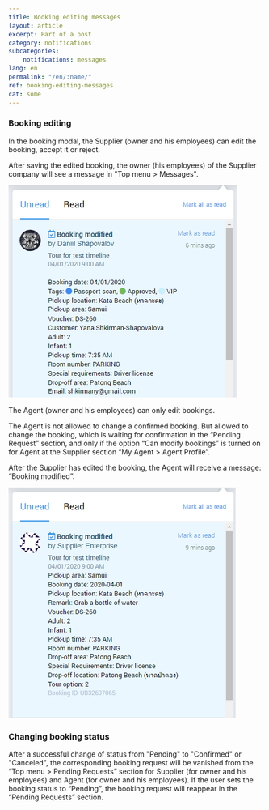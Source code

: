 ```yaml
---
title: Booking editing messages
layout: article
excerpt: Part of a post
category: notifications
subcategories:
    notifications: messages
lang: en
permalink: "/en/:name/"
ref: booking-editing-messages
cat: some
---
```


### **Booking editing**

In the booking modal, the Supplier (owner and his employees) can edit the booking, accept it or reject. 

After saving the edited booking, the owner (his employees) of the Supplier company will see a message in "Top menu > Messages".

![Booking_editing_messages1](/assets/images/booking_editing_messages1.png)

The Agent (owner and his employees) can only edit bookings.

The Agent is not allowed to change a confirmed booking. But allowed to change the booking, which is waiting for confirmation in the “Pending Request” section, and only if the option “Can modify bookings” is turned on for Agent at the Supplier section “My Agent > Agent Profile”.

After the Supplier has edited the booking, the Agent will receive a message: “Booking modified”.

![Booking_editing_messages2](/assets/images/booking_editing_messages2.png)

### **Changing booking status**

After a successful change of status from "Pending" to "Confirmed" or "Canceled", the corresponding booking request will be vanished from the “Top menu > Pending Requests” section for Supplier (for owner and his employees) and Agent (for owner and his employees). If the user sets the booking status to “Pending”, the booking request will reappear in the “Pending Requests” section.